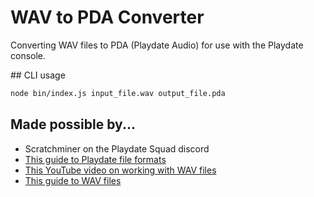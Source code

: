 # WAV to PDA Converter

Converting WAV files to PDA (Playdate Audio) for use with the Playdate console.

## CLI usage

```sh
node bin/index.js input_file.wav output_file.pda
```

## Made possible by...

- Scratchminer on the Playdate Squad discord
- [This guide to Playdate file formats](https://github.com/cranksters/playdate-reverse-engineering/blob/main/formats/pda.md)
- [This YouTube video on working with WAV files](https://www.youtube.com/watch?v=udbA7u1zYfc)
- [This guide to WAV files](http://soundfile.sapp.org/doc/WaveFormat/)

